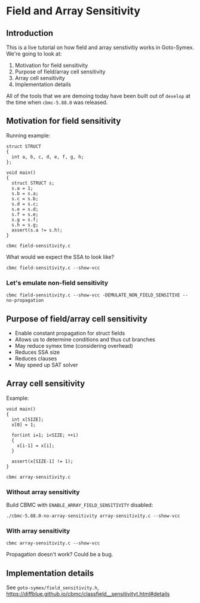 # Field and Array Sensitivity

## Introduction

This is a live tutorial on how field and array senstivitiy works in Goto-Symex.
We're going to look at:

1. Motivation for field sensitivity
2. Purpose of field/array cell sensitivity
3. Array cell sensitivity
4. Implementation details

All of the tools that we are demoing today have been built out of `develop`
at the time when `cbmc-5.88.0` was released.

## Motivation for field sensitivity

Running example:

```
struct STRUCT
{
  int a, b, c, d, e, f, g, h;
};  

void main()
{
  struct STRUCT s;
  s.a = 1;
  s.b = s.a;
  s.c = s.b;
  s.d = s.c;
  s.e = s.d;
  s.f = s.e;
  s.g = s.f;
  s.h = s.g;
  assert(s.a != s.h);
}
```

`cbmc field-sensitivity.c`

What would we expect the SSA to look like?

`cbmc field-sensitivity.c --show-vcc`

### Let's emulate non-field sensitivity

`cbmc field-sensitivity.c --show-vcc -DEMULATE_NON_FIELD_SENSITIVE --no-propagation`

## Purpose of field/array cell sensitivity

- Enable constant propagation for struct fields
- Allows us to determine conditions and thus cut branches
- May reduce symex time (considering overhead)
- Reduces SSA size
- Reduces clauses
- May speed up SAT solver

## Array cell sensitivity

Example:
```
void main()
{
  int x[SIZE];
  x[0] = 1;

  for(int i=1; i<SIZE; ++i)
  {
    x[i-1] = x[i];
  }

  assert(x[SIZE-1] != 1);
}
```

`cbmc array-sensitivity.c`

### Without array sensitivity

Build CBMC with `ENABLE_ARRAY_FIELD_SENSITIVITY` disabled:

`./cbmc-5.88.0-no-array-sensitivity array-sensitivity.c --show-vcc`

### With array sensitivity

`cbmc array-sensitivity.c --show-vcc`

Propagation doesn't work? Could be a bug.

## Implementation details

See `goto-symex/field_sensitivity.h`, 
https://diffblue.github.io/cbmc/classfield__sensitivityt.html#details


